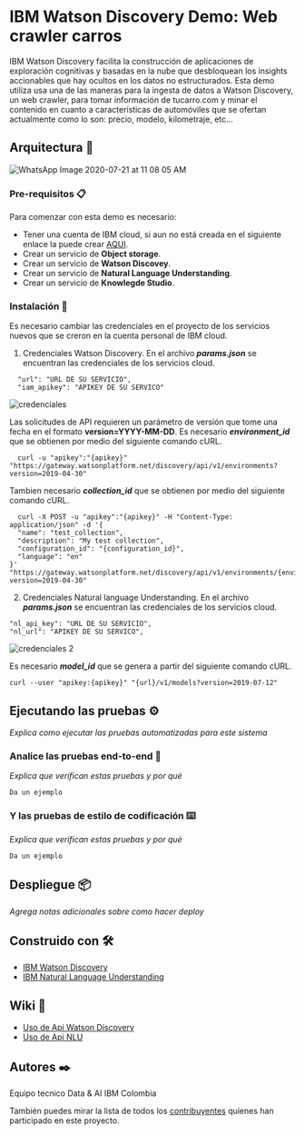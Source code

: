 # IBM Watson Discovery Demo: Web crawler carros

IBM Watson Discovery facilita la construcción de aplicaciones de exploración cognitivas y basadas en la nube que desbloquean los insights accionables que hay ocultos en los datos no estructurados. Esta demo utiliza usa una de las maneras para la ingesta de datos a Watson Discovery, un web crawler, para tomar información de tucarro.com y minar el contenido en cuanto a características de automóviles que se ofertan actualmente como lo son: precio, modelo, kilometraje, etc… 

## Arquitectura 🚀
![WhatsApp Image 2020-07-21 at 11 08 05 AM](https://user-images.githubusercontent.com/46906169/88103650-e6f2dc80-cb66-11ea-9963-32ef5e304002.jpeg)

### Pre-requisitos 📋

Para comenzar con esta demo es necesario:
- Tener una cuenta de IBM cloud, si aun no está creada en el siguiente enlace la puede crear [AQUI](https://cloud.ibm.com/).
- Crear un servicio de **Object storage**.
- Crear un servicio de **Watson Discovey**.
- Crear un servicio de **Natural Language Understanding**.
- Crear un servicio de **Knowlegde Studio**.

### Instalación 🔧

Es necesario cambiar las credenciales en el proyecto de los servicios nuevos que se creron en la cuenta personal de IBM cloud.
1. Credenciales Watson Discovery.
En el archivo ***params.json*** se encuentran las credenciales de los servicios cloud.

```
  "url": "URL DE SU SERVICIO",
  "iam_apikey": "APIKEY DE SU SERVICO"
```
![credenciales](https://user-images.githubusercontent.com/46906169/88110643-2bd04080-cb72-11ea-855b-bc3e31472421.png)

Las solicitudes de API requieren un parámetro de versión que tome una fecha en el formato **version=YYYY-MM-DD**. 
Es necesario ***environment_id*** que se obtienen por medio del siguiente comando cURL.
```
  curl -u "apikey":"{apikey}" "https://gateway.watsonplatform.net/discovery/api/v1/environments?version=2019-04-30"
```
Tambien necesario ***collection_id*** que se obtienen por medio del siguiente comando cURL.
```
  curl -X POST -u "apikey":"{apikey}" -H "Content-Type: application/json" -d '{
  "name": "test_collection",
  "description": "My test collection",
  "configuration_id": "{configuration_id}",
  "language": "en"
}' "https://gateway.watsonplatform.net/discovery/api/v1/environments/{environment_id}/collections?version=2019-04-30"
```

2. Credenciales Natural language Understanding.
En el archivo ***params.json*** se encuentran las credenciales de los servicios cloud.
```
"nl_api_key": "URL DE SU SERVICIO",
"nl_url": "APIKEY DE SU SERVICO",
```
![credenciales 2](https://user-images.githubusercontent.com/46906169/88112977-7d7aca00-cb76-11ea-8eb8-8766ba15d04f.png)

Es necesario ***model_id*** que se genera a partir del siguiente comando cURL.
```
curl --user "apikey:{apikey}" "{url}/v1/models?version=2019-07-12"

```

## Ejecutando las pruebas ⚙️

_Explica como ejecutar las pruebas automatizadas para este sistema_

### Analice las pruebas end-to-end 🔩

_Explica que verifican estas pruebas y por qué_

```
Da un ejemplo
```

### Y las pruebas de estilo de codificación ⌨️

_Explica que verifican estas pruebas y por qué_

```
Da un ejemplo
```

## Despliegue 📦

_Agrega notas adicionales sobre como hacer deploy_

## Construido con 🛠️

* [IBM Watson Discovery](https://cloud.ibm.com/docs/discovery?topic=discovery-sources#connectwebcrawl) 
* [IBM Natural Language Understanding](https://www.ibm.com/co-es/cloud/watson-natural-language-understanding) 

## Wiki 📖
* [Uso de Api Watson Discovery](https://cloud.ibm.com/apidocs/discovery)
* [Uso de Api NLU](https://cloud.ibm.com/apidocs/natural-language-understanding)
## Autores ✒️

Equipo tecnico Data & AI IBM Colombia

También puedes mirar la lista de todos los [contribuyentes](https://github.com/your/project/contributors) quíenes han participado en este proyecto. 

